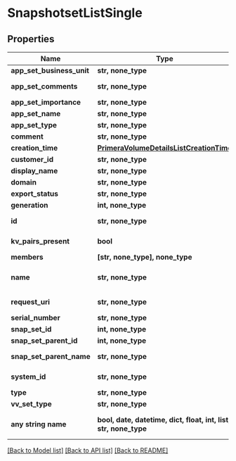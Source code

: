 # SnapshotsetListSingle


## Properties
Name | Type | Description | Notes
------------ | ------------- | ------------- | -------------
**app_set_business_unit** | **str, none_type** | Appset BusinessUnit | [optional] 
**app_set_comments** | **str, none_type** | Application set comments | [optional] 
**app_set_importance** | **str, none_type** | Importance Level | [optional] 
**app_set_name** | **str, none_type** | Application set name | [optional] 
**app_set_type** | **str, none_type** | Type of the snapshotset | [optional] 
**comment** | **str, none_type** | Comments if any | [optional] 
**creation_time** | [**PrimeraVolumeDetailsListCreationTime**](PrimeraVolumeDetailsListCreationTime.md) |  | [optional] 
**customer_id** | **str, none_type** | customerId | [optional] 
**display_name** | **str, none_type** | Display Name | [optional] 
**domain** | **str, none_type** | Domain name | [optional] 
**export_status** | **str, none_type** | Export status | [optional] 
**generation** | **int, none_type** | generation | [optional] 
**id** | **str, none_type** | uid of the snapshotset. &#x60;Filter&#x60; | [optional] 
**kv_pairs_present** | **bool** | Represents KV pairs present or not | [optional] 
**members** | **[str, none_type], none_type** | Volume Names | [optional] 
**name** | **str, none_type** | Name of the snapshotset. &#x60;Filter, Sort&#x60; | [optional] 
**request_uri** | **str, none_type** | RequestUri for snapshotsets resources | [optional] 
**serial_number** | **str, none_type** | Serial number. | [optional] 
**snap_set_id** | **int, none_type** | ID | [optional] 
**snap_set_parent_id** | **int, none_type** | ParentId of the snapSet | [optional] 
**snap_set_parent_name** | **str, none_type** | Parent name of the snapSet | [optional] 
**system_id** | **str, none_type** | SystemUid/serialNumber of the array. | [optional] 
**type** | **str, none_type** | type | [optional] 
**vv_set_type** | **str, none_type** | Type of the volume-set | [optional] 
**any string name** | **bool, date, datetime, dict, float, int, list, str, none_type** | any string name can be used but the value must be the correct type | [optional]

[[Back to Model list]](../README.md#documentation-for-models) [[Back to API list]](../README.md#documentation-for-api-endpoints) [[Back to README]](../README.md)


